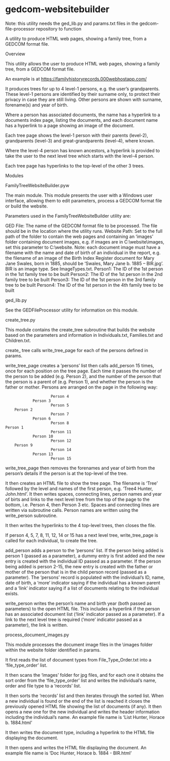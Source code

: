 # gedcom-websitebuilder

Note: this utility needs the ged_lib.py and params.txt files in the gedcom-file-processor repository to function

A utility to produce HTML web pages, showing a family tree, from a GEDCOM format file.

Overview

This utility allows the user to produce HTML web pages, showing a family tree, from a GEDCOM format file.

An example is at https://familyhistoryrecords.000webhostapp.com/ 

It produces trees for up to 4 level-1 persons, e.g. the user’s grandparents. These level-1 persons are identified by their surname only, to protect their privacy in case they are still living. Other persons are shown with surname, forename(s) and year of birth. 

Where a person has associated documents, the name has a hyperlink to a documents index page, listing the documents, and each document name has a hyperlink to a page showing an image of the document.

Each tree page shows the level-1 person with their parents (level-2), grandparents (level-3) and great-grandparents (level-4), where known.

Where the level-4 person has known ancestors, a hyperlink is provided to take the user to the next level tree which starts with the level-4 person.

Each tree page has hyperlinks to the top-level of the other 3 trees. 

Modules

FamilyTreeWebsiteBuilder.pyw

The main module. This module presents the user with a Windows user interface, allowing them to edit parameters, process a GEDCOM format file or build the website.

Parameters used in the FamilyTreeWebsiteBuilder utility are:

GED File: The name of the GEDCOM format file to be processed. The file should be in the location where the utility runs.
Website Path: Set to the full path of the folder to contain the web pages and containing an ‘images’ folder containing document images, e.g. if images are in C:\website\images, set this parameter to C:\website. Note: each document image must have a filename with the name and date of birth of an individual in the report, e.g. the filename of an image of the Birth Index Register document for Mary Jane Swales, born in 1885, should be ‘Swales, Mary Jane b. 1885 – BIR.jpg’. BIR is an image type. See ImageTypes.txt.
Person1: The ID of the 1st person in the 1st family tree to be built
Person2: The ID of the 1st person in the 2nd family tree to be built
Person3: The ID of the 1st person in the 3rd family tree to be built
Person4: The ID of the 1st person in the 4th family tree to be built

ged_lib.py

See the GEDFileProcessor utility for information on this module.

create_tree.py

This module contains the create_tree subroutine that builds the website based on the parameters and information in Individuals.txt, Families.txt and Children.txt.

create_ tree calls write_tree_page for each of the persons defined in params.

write_tree_page creates a ‘persons’ list then calls add_person 15 times, once for each position on the tree page. Each time it passes the number of the person to be added (e.g. Person 2), and the number of the person that the person is a parent of (e.g. Person 1), and whether the person is the father or mother. Persons are arranged on the page in the following way:

						Person 4
				Person 3
						Person 5
		Person 2	
						Person 7
				Person 6
						Person 8
	Person 1	
						Person 11
				Person 10
						Person 12
		Person 9	
						Person 14
				Person 13
						Person 15

write_tree_page then removes the forenames and year of birth from the person’s details if the person is at the top-level of the tree.
	
It then creates an HTML file to show the tree page. The filename is ‘Tree’ followed by the level and names of the first person, e.g. ‘Tree4 Hunter, John.html’. It then writes spaces, connecting lines, person names and year of birts and links to the next level tree from the top of the page to the bottom, i.e. Person 4, then Person 3 etc. Spaces and connecting lines are written via subroutine calls. Person names are written using the write_person subroutine.

It then writes the hyperlinks to the 4 top-level trees, then closes the file.

If person 4, 5, 7, 8, 11, 12, 14 or 15 has a next level tree, write_tree_page is called for each individual, to create the tree.

add_person adds a person to the ‘persons’ list. If the person being added is person 1 (passed as a parameter), a dummy entry is first added and the new entry is created with the individual ID passed as a parameter. If the person being added is person 2-15, the new entry is created with the father or mother of the person that is in the child person record (passed as a parameter). The ‘persons’ record is populated with the individual’s ID, name, date of birth, a ‘more’ indicator saying if the individual has a known parent and a ‘link’ indicator saying if a list of documents relating to the individual exists.

write_person writes the person’s name and birth year (both passed as parameters) to the open HTML file. This includes a hyperlink if the person has an associated document list (‘link’ indicator passed as a parameter). If a link to the next level tree is required (‘more’ indicator passed as a parameter), the link is written.

process_document_images.py

This module processes the document image files in the \images folder within the website folder identified in params.

It first reads the list of document types from File_Type_Order.txt into a ‘file_type_order’ list. 

It then scans the ‘images’ folder for jpg files, and for each one it obtains the sort order from the ‘file_type_order’ list and writes the individual’s name, order and file type to a ‘records’ list.

It then sorts the ‘records’ list and then iterates through the sorted list. When a new individual is found or the end of the list is reached it closes the previously opened HTML file showing the list of documents (if any). It then opens a new one for the new individual and writes the header information including the individual’s name. An example file name is ‘List Hunter, Horace b. 1884.html’

It then writes the document type, including a hyperlink to the HTML file displaying the document.

It then opens and writes the HTML file displaying the document. An example file name is ‘Doc Hunter, Horace b. 1884 - BIR.html’
